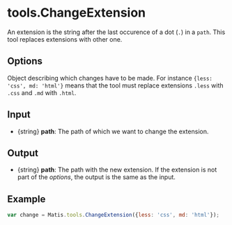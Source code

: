 # tools.ChangeExtension


An extension is the string after the last occurence of a dot (`.`) in a `path`.   This tool replaces  extensions with other one.

## Options
Object describing which changes have to be made.
For  instance `{less:  'css', md: 'html'}`  means that  the  tool must  replace extensions `.less` with `.css` and `.md` with `.html`.

## Input
* {string} __path__: The path of which we want to change the extension.

## Output
* {string} __path__: The  path with the  new extension. If the  extension is not part of the _options_, the output is the same as the input.

## Example
```js
var change = Matis.tools.ChangeExtension({less: 'css', md: 'html'});
```
